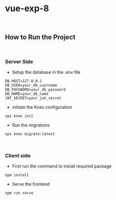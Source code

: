 # vue-exp-8

<br>

## How to Run the Project

<br>

### Server Side
- Setup the database in the .env file
```
DB_HOST=127.0.0.1
DB_USER=your_db_username
DB_PASSWORD=your_db_password
DB_NAME=your_db_name
JWT_SECRET=your_jwt_secret
```

- initiate the Knex configuration
```
npx knex init
```

- Run the migrations
```
npx knex migrate:latest
```

<br>

### Client side

- First run the command to install required package
```
npm install
```

- Serve the frontend
```
npm run serve
```